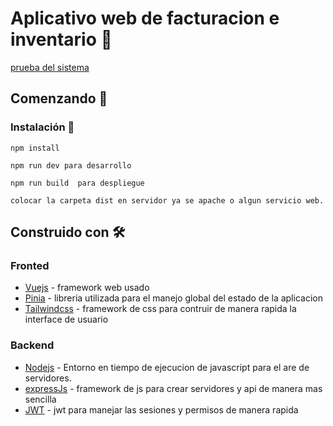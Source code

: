 # Aplicativo web de facturacion e inventario 🛒
[prueba del sistema](https://inv-fact-app-smith.netlify.app)
## Comenzando 🚀


### Instalación 🔧
```
npm install

npm run dev para desarrollo

npm run build  para despliegue

colocar la carpeta dist en servidor ya se apache o algun servicio web.

```
## Construido con 🛠️

### Fronted

* [Vuejs](https://github.com/vuejs/) -  framework web usado
* [Pinia](https://github.com/vuejs/pinia) - libreria utilizada para el manejo global del estado de la aplicacion
* [Tailwindcss](https://github.com/tailwindlabs/tailwindcss) - framework de css para contruir de manera rapida la interface de usuario

### Backend
* [Nodejs](https://github.com/nodejs) - Entorno en tiempo de ejecucion de javascript para el are de servidores.
* [expressJs](https://github.com/expressjs/express) - framework de js para crear servidores y api de manera mas sencilla
* [JWT](https://github.com/auth0/node-jsonwebtoken) - jwt para manejar las sesiones y permisos de manera rapida
